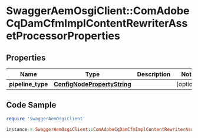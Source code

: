 # SwaggerAemOsgiClient::ComAdobeCqDamCfmImplContentRewriterAssetProcessorProperties

## Properties

Name | Type | Description | Notes
------------ | ------------- | ------------- | -------------
**pipeline_type** | [**ConfigNodePropertyString**](ConfigNodePropertyString.md) |  | [optional] 

## Code Sample

```ruby
require 'SwaggerAemOsgiClient'

instance = SwaggerAemOsgiClient::ComAdobeCqDamCfmImplContentRewriterAssetProcessorProperties.new(pipeline_type: null)
```


